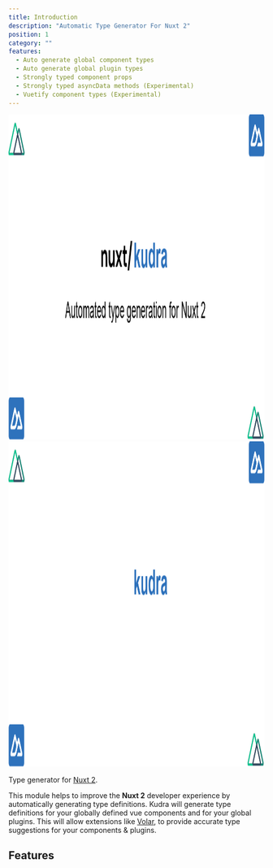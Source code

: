 ```yaml
---
title: Introduction
description: "Automatic Type Generator For Nuxt 2"
position: 1
category: ""
features:
  - Auto generate global component types
  - Auto generate global plugin types
  - Strongly typed component props
  - Strongly typed asyncData methods (Experimental)
  - Vuetify component types (Experimental)
---
```


<img src="/preview.png" class="light-img p-4" width="1280" height="640" alt=""/>
<img src="/preview-dark.png" class="dark-img p-4" width="1280" height="640" alt=""/>

Type generator for [Nuxt 2](https://nuxtjs.org).

This module helps to improve the **Nuxt 2** developer experience by automatically generating type definitions.
Kudra will generate type definitions for your globally defined vue components and for your global plugins. This
will allow extensions like [Volar](https://marketplace.visualstudio.com/items?itemName=Vue.volar), to provide accurate type suggestions for your components & plugins.

## Features

<list class="pb-5" :items="features"></list>
